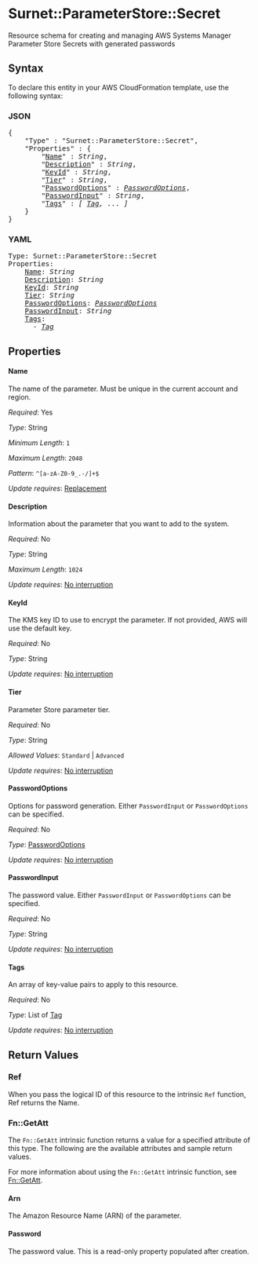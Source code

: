 # Surnet::ParameterStore::Secret

Resource schema for creating and managing AWS Systems Manager Parameter Store Secrets with generated passwords

## Syntax

To declare this entity in your AWS CloudFormation template, use the following syntax:

### JSON

<pre>
{
    "Type" : "Surnet::ParameterStore::Secret",
    "Properties" : {
        "<a href="#name" title="Name">Name</a>" : <i>String</i>,
        "<a href="#description" title="Description">Description</a>" : <i>String</i>,
        "<a href="#keyid" title="KeyId">KeyId</a>" : <i>String</i>,
        "<a href="#tier" title="Tier">Tier</a>" : <i>String</i>,
        "<a href="#passwordoptions" title="PasswordOptions">PasswordOptions</a>" : <i><a href="passwordoptions.md">PasswordOptions</a></i>,
        "<a href="#passwordinput" title="PasswordInput">PasswordInput</a>" : <i>String</i>,
        "<a href="#tags" title="Tags">Tags</a>" : <i>[ <a href="tag.md">Tag</a>, ... ]</i>
    }
}
</pre>

### YAML

<pre>
Type: Surnet::ParameterStore::Secret
Properties:
    <a href="#name" title="Name">Name</a>: <i>String</i>
    <a href="#description" title="Description">Description</a>: <i>String</i>
    <a href="#keyid" title="KeyId">KeyId</a>: <i>String</i>
    <a href="#tier" title="Tier">Tier</a>: <i>String</i>
    <a href="#passwordoptions" title="PasswordOptions">PasswordOptions</a>: <i><a href="passwordoptions.md">PasswordOptions</a></i>
    <a href="#passwordinput" title="PasswordInput">PasswordInput</a>: <i>String</i>
    <a href="#tags" title="Tags">Tags</a>: <i>
      - <a href="tag.md">Tag</a></i>
</pre>

## Properties

#### Name

The name of the parameter. Must be unique in the current account and region.

_Required_: Yes

_Type_: String

_Minimum Length_: <code>1</code>

_Maximum Length_: <code>2048</code>

_Pattern_: <code>^[a-zA-Z0-9_.-/]+$</code>

_Update requires_: [Replacement](https://docs.aws.amazon.com/AWSCloudFormation/latest/UserGuide/using-cfn-updating-stacks-update-behaviors.html#update-replacement)

#### Description

Information about the parameter that you want to add to the system.

_Required_: No

_Type_: String

_Maximum Length_: <code>1024</code>

_Update requires_: [No interruption](https://docs.aws.amazon.com/AWSCloudFormation/latest/UserGuide/using-cfn-updating-stacks-update-behaviors.html#update-no-interrupt)

#### KeyId

The KMS key ID to use to encrypt the parameter. If not provided, AWS will use the default key.

_Required_: No

_Type_: String

_Update requires_: [No interruption](https://docs.aws.amazon.com/AWSCloudFormation/latest/UserGuide/using-cfn-updating-stacks-update-behaviors.html#update-no-interrupt)

#### Tier

Parameter Store parameter tier.

_Required_: No

_Type_: String

_Allowed Values_: <code>Standard</code> | <code>Advanced</code>

_Update requires_: [No interruption](https://docs.aws.amazon.com/AWSCloudFormation/latest/UserGuide/using-cfn-updating-stacks-update-behaviors.html#update-no-interrupt)

#### PasswordOptions

Options for password generation. Either `PasswordInput` or `PasswordOptions` can be specified.

_Required_: No

_Type_: <a href="passwordoptions.md">PasswordOptions</a>

_Update requires_: [No interruption](https://docs.aws.amazon.com/AWSCloudFormation/latest/UserGuide/using-cfn-updating-stacks-update-behaviors.html#update-no-interrupt)

#### PasswordInput

The password value. Either `PasswordInput` or `PasswordOptions` can be specified.

_Required_: No

_Type_: String

_Update requires_: [No interruption](https://docs.aws.amazon.com/AWSCloudFormation/latest/UserGuide/using-cfn-updating-stacks-update-behaviors.html#update-no-interrupt)

#### Tags

An array of key-value pairs to apply to this resource.

_Required_: No

_Type_: List of <a href="tag.md">Tag</a>

_Update requires_: [No interruption](https://docs.aws.amazon.com/AWSCloudFormation/latest/UserGuide/using-cfn-updating-stacks-update-behaviors.html#update-no-interrupt)

## Return Values

### Ref

When you pass the logical ID of this resource to the intrinsic `Ref` function, Ref returns the Name.

### Fn::GetAtt

The `Fn::GetAtt` intrinsic function returns a value for a specified attribute of this type. The following are the available attributes and sample return values.

For more information about using the `Fn::GetAtt` intrinsic function, see [Fn::GetAtt](https://docs.aws.amazon.com/AWSCloudFormation/latest/UserGuide/intrinsic-function-reference-getatt.html).

#### Arn

The Amazon Resource Name (ARN) of the parameter.

#### Password

The password value. This is a read-only property populated after creation.

